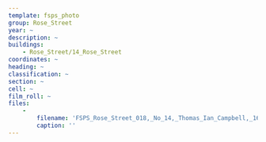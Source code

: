 ```yaml
---
template: fsps_photo
group: Rose_Street
year: ~
description: ~
buildings:
    - Rose_Street/14_Rose_Street
coordinates: ~
heading: ~
classification: ~
section: ~
cell: ~
film_roll: ~
files:
    -
        filename: 'FSPS_Rose_Street_018,_No_14,_Thomas_Ian_Campbell,_16-3-D.png'
        caption: ''
---
```

